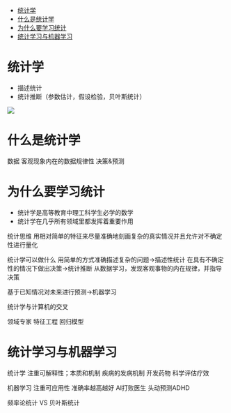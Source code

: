 <!-- TOC -->

- [统计学](#%E7%BB%9F%E8%AE%A1%E5%AD%A6)
- [什么是统计学](#%E4%BB%80%E4%B9%88%E6%98%AF%E7%BB%9F%E8%AE%A1%E5%AD%A6)
- [为什么要学习统计](#%E4%B8%BA%E4%BB%80%E4%B9%88%E8%A6%81%E5%AD%A6%E4%B9%A0%E7%BB%9F%E8%AE%A1)
- [统计学习与机器学习](#%E7%BB%9F%E8%AE%A1%E5%AD%A6%E4%B9%A0%E4%B8%8E%E6%9C%BA%E5%99%A8%E5%AD%A6%E4%B9%A0)

<!-- /TOC -->

# 统计学
+ 描述统计
+ 统计推断（参数估计，假设检验，贝叶斯统计）

![](https://raw.githubusercontent.com/1990frog/imagebed/default/20210421225520.png)
# 什么是统计学
数据
客观现象内在的数据规律性
决策&预测

# 为什么要学习统计
+ 统计学是高等教育中理工科学生必学的数学
+ 统计学在几乎所有领域里都发挥着重要作用

统计思维
用相对简单的特征来尽量准确地刻画复杂的真实情况并且允许对不确定性进行量化

统计学可以做什么
用简单的方式准确描述复杂的问题->描述性统计
在具有不确定性的情况下做出决策->统计推断
从数据学习，发现客观事物的内在规律，并指导决策

基于已知情况对未来进行预测->机器学习

统计学与计算机的交叉

领域专家
特征工程
回归模型

# 统计学习与机器学习
统计学
注重可解释性；本质和机制
疾病的发病机制
开发药物
科学评估疗效 

机器学习
注重可应用性
准确率越高越好
AI打败医生
头动预测ADHD


频率论统计 VS 贝叶斯统计